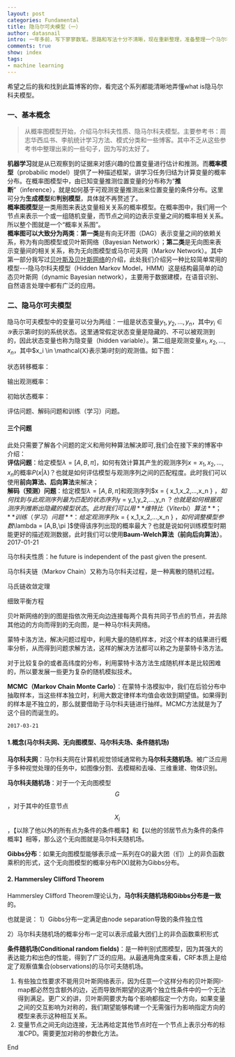 ```yaml
---
layout: post
categories: Fundamental
title: 隐马尔可夫模型（一）
author: datasnail
intro: 一年多前，写下寥寥数笔。思路和写法十分不清晰，现在重新整理，准备整理一个马尔科夫系列。
comments: true
show: index
tags:
- machine learning
---
```

希望之后的我和找到此篇博客的你，看完这个系列都能清晰地弄懂what is隐马尔科夫模型。  
### **一、基本概念**
> 从概率图模型开始，介绍马尔科夫性质、隐马尔科夫模型。主要参考书：周志华西瓜书、李航统计学习方法、模式分类和一些博客。其中不乏从这些参考书中整理出来的一些句子，因为写的太好了。  

**机器学习**就是从已观察到的证据来对感兴趣的位置变量进行估计和推测。而**概率模型**（probabilic model）提供了一种描述框架，讲学习任务归结为计算变量的概率分布。在概率图模型中，由已知变量推测位置变量的分布称为“**推断**”（inference），就是如何基于可观测变量推测出来位置变量的条件分布。这里可分为**生成模型**和**判别模型**，具体就不再赘述了。  
**概率图模型**是一类用图来表达变量相关关系的概率模型。在概率图中，我们用一个节点来表示一个或一组随机变量，而节点之间的边表示变量之间的概率相关关系。所以整个图就是一个“概率关系图”。  
**概率图可以大致分为两类**：**第一类**是有向无环图（DAG）表示变量之间的依赖关系，称为有向图模型或贝叶斯网络（Bayesian Network）；**第二类**是无向图来表示变量间的相关关系，称为无向图模型或马尔可夫网（Markov Network）。其中第一部分我写过[贝叶斯及贝叶斯网络](/fundamental/2017/03/28/bayesian.html)的介绍，此处我们介绍另一种比较简单常用的模型---隐马尔科夫模型（Hidden Markov Model，HMM）这是结构最简单的动态贝叶斯网（dynamic Bayesian network），主要用于数据建模，在语音识别、自然语言处理中都有广泛的应用。   
### **二、隐马尔可夫模型**
隐马尔可夫模型中的变量可以分为两组：一组是状态变量${y_1,y_2,...,y_n}$，其中$y_i \in \mathcal{Y}$表示第i时刻的系统状态。这里通常假定状态变量是隐藏的、不可以被观测到的，因此状态变量也称为隐变量（hidden variable）。第二组是观测变量${x_1,x_2,...,x_n}$，其中$x_i \in \mathcal{X}表示第i时刻的观测值。如下图：  

状态转移概率：

输出观测概率：

初始状态概率：


评估问题、解码问题和训练（学习）问题。
#### **三个问题**
此处只需要了解各个问题的定义和用何种算法解决即可,我们会在接下来的博客中介绍：  
**评估问题**：给定模型$\lambda = [A,B,\pi ]$，如何有效计算其产生的观测序列$x={x_1,x_2,...,x_n}$的概率$P(x|\lambda)$？也就是如何评估模型与观测序列之间的匹配程度。此时我们可以使用**前向算法、后向算法**来解决；  
**解码（预测）问题**：给定模型$\lambda = [A,B,\pi ]$和观测序列$x = \{ x_1,x_2,...,x_n  \} $，如何找到与此观测序列最为匹配的状态序列$y = y_1,y_2,...,y_n $？也就是如何根据观测序列推断出隐藏的模型状态。此时我们可以用**维特比（Viterbi）算法**；  
**训练（学习）问题**：给定观测序列$x = \{ x_1,x_2,...,x_n  \} $，如何调整模型参数$\lambda = [A,B,\pi ]$使得该序列出现的概率最大？也就是说如何训练模型时期能更好的描述观测数据，此时我们可以使用**Baum-Welch算法（前向后向算法）**。  
	2017-01-21

马尔科夫性质：he future is independent of the past given the present.

马尔科夫链（Markov Chain）又称为马尔科夫过程，是一种离散的随机过程。

马氏链收敛定理

细致平衡方程

贝叶斯网络的到的图是指依次用无向边连接每两个具有共同子节点的节点，并去除其他边的方向而得到的无向图，是一种马尔科夫网络。

蒙特卡洛方法，解决问题过程中，利用大量的随机样本，对这个样本的结果进行概率分析，从而得到问题求解方法，这样的解决方法都可以称之为是蒙特卡洛方法。

对于比较复杂的或者高纬度的分布，利用蒙特卡洛方法生成随机样本是比较困难的，所以要发展一些更为复杂的随机模拟技术。

**MCMC（Markov Chain Monte Carlo）**：在蒙特卡洛模拟中，我们在后验分布中抽取样本，当这些样本独立时，利用大数定律样本均值会收敛到期望值。如果得到的样本是不独立的，那么就要借助于马尔科夫链进行抽样。MCMC方法就是为了这个目的而诞生的。


	2017-03-21

#### **1.概念(马尔科夫网、无向图模型、马尔科夫场、条件随机场)**


**马尔科夫网**：马尔科夫网在计算机视觉领域通常称为**马尔科夫随机场**。被广泛应用于多种视觉处理的任务中，如图像分割、去模糊和去噪、三维重建、物体识别。

**马尔科夫随机场**：对于一个无向图模型$$G$$，对于其中的任意节点$$X_i$$，【以除了他以外的所有点为条件的条件概率】和【以他的邻居节点为条件的条件概率】相等，那么这个无向图就是马尔科夫随机场。

**Gibbs分布**：如果无向图模型能够表示成一系列在G的最大团（们）上的非负函数乘积的形式，这个无向图模型的概率分布P(X)就称为Gibbs分布。

#### **2. Hammersley Clifford Theorem**

Hammersley Clifford Theorem理论认为，**马尔科夫随机场和Gibbs分布是一致**的。

也就是说：
1）Gibbs分布一定满足由node separation导致的条件独立性

2）马尔科夫随机场的概率分布一定可以表示成最大团们上的非负函数乘积形式


**条件随机场(Conditional random fields)**：是一种判别式图模型，因为其强大的表达能力和出色的性能，得到了广泛的应用。从最通用角度来看，CRF本质上是给定了观察值集合(observations)的马尔可夫随机场。


1. 有些独立性要求不能用贝叶斯网络表示，因为任意一个这样分布的贝叶斯网I-map都必然包含额外的边，近而导致所期望的这两个独立性条件中的一个无法得到满足。更广义的讲，贝叶斯网要求为每个影响都指定一个方向，如果变量之间的交互影响为对称的，我们期望能够构建一个无需强行为影响指定方向的模型来表示这种相互关系。
2. 变量节点之间无向边连接，无法再给定其他节点时在一个节点上表示分布的标准CPD。需要更加对称的参数化方法。

End

